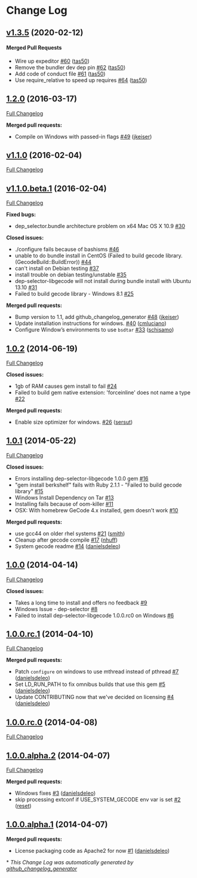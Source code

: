 # Change Log

<!-- latest_release -->
<!-- latest_release -->

<!-- release_rollup -->
<!-- release_rollup -->

<!-- latest_stable_release -->
## [v1.3.5](https://github.com/chef/dep-selector-libgecode/tree/v1.3.5) (2020-02-12)

#### Merged Pull Requests
- Wire up expeditor [#60](https://github.com/chef/dep-selector-libgecode/pull/60) ([tas50](https://github.com/tas50))
- Remove the bundler dev dep pin [#62](https://github.com/chef/dep-selector-libgecode/pull/62) ([tas50](https://github.com/tas50))
- Add code of conduct file [#61](https://github.com/chef/dep-selector-libgecode/pull/61) ([tas50](https://github.com/tas50))
- Use require_relative to speed up requires [#64](https://github.com/chef/dep-selector-libgecode/pull/64) ([tas50](https://github.com/tas50))
<!-- latest_stable_release -->

## [1.2.0](https://github.com/chef/dep-selector-libgecode/tree/1.2.0) (2016-03-17)
[Full Changelog](https://github.com/chef/dep-selector-libgecode/compare/v1.1.0...1.2.0)

**Merged pull requests:**

- Compile on Windows with passed-in flags [\#49](https://github.com/chef/dep-selector-libgecode/pull/49) ([jkeiser](https://github.com/jkeiser))

## [v1.1.0](https://github.com/chef/dep-selector-libgecode/tree/v1.1.0) (2016-02-04)
[Full Changelog](https://github.com/chef/dep-selector-libgecode/compare/v1.1.0.beta.1...v1.1.0)

## [v1.1.0.beta.1](https://github.com/chef/dep-selector-libgecode/tree/v1.1.0.beta.1) (2016-02-04)
[Full Changelog](https://github.com/chef/dep-selector-libgecode/compare/1.0.2...v1.1.0.beta.1)

**Fixed bugs:**

- dep\_selector.bundle architecture problem on x64 Mac OS X 10.9 [\#30](https://github.com/chef/dep-selector-libgecode/issues/30)

**Closed issues:**

- ./configure fails because of bashisms [\#46](https://github.com/chef/dep-selector-libgecode/issues/46)
- unable to do bundle install in CentOS \(Failed to build gecode library. \(GecodeBuild::BuildError\)\) [\#44](https://github.com/chef/dep-selector-libgecode/issues/44)
- can't install on Debian testing [\#37](https://github.com/chef/dep-selector-libgecode/issues/37)
- install trouble on debian testing/unstable [\#35](https://github.com/chef/dep-selector-libgecode/issues/35)
- dep-selector-libgecode will not install during bundle install with Ubuntu 13.10 [\#31](https://github.com/chef/dep-selector-libgecode/issues/31)
- Failed to build gecode library - Windows 8.1 [\#25](https://github.com/chef/dep-selector-libgecode/issues/25)

**Merged pull requests:**

- Bump version to 1.1, add github\_changelog\_generator [\#48](https://github.com/chef/dep-selector-libgecode/pull/48) ([jkeiser](https://github.com/jkeiser))
- Update installation instructions for windows. [\#40](https://github.com/chef/dep-selector-libgecode/pull/40) ([cmluciano](https://github.com/cmluciano))
- Configure Window’s environments to use `bsdtar` [\#33](https://github.com/chef/dep-selector-libgecode/pull/33) ([schisamo](https://github.com/schisamo))

## [1.0.2](https://github.com/chef/dep-selector-libgecode/tree/1.0.2) (2014-06-19)
[Full Changelog](https://github.com/chef/dep-selector-libgecode/compare/1.0.1...1.0.2)

**Closed issues:**

- 1gb of RAM causes gem install to fail [\#24](https://github.com/chef/dep-selector-libgecode/issues/24)
- Failed to build gem native extension: 'forceinline' does not name a type [\#22](https://github.com/chef/dep-selector-libgecode/issues/22)

**Merged pull requests:**

- Enable size optimizer for windows. [\#26](https://github.com/chef/dep-selector-libgecode/pull/26) ([sersut](https://github.com/sersut))

## [1.0.1](https://github.com/chef/dep-selector-libgecode/tree/1.0.1) (2014-05-22)
[Full Changelog](https://github.com/chef/dep-selector-libgecode/compare/1.0.0...1.0.1)

**Closed issues:**

- Errors installing dep-selector-libgecode 1.0.0 gem [\#16](https://github.com/chef/dep-selector-libgecode/issues/16)
- "gem install berkshelf" fails with Ruby 2.1.1 - "Failed to build gecode library" [\#15](https://github.com/chef/dep-selector-libgecode/issues/15)
- Windows Install Dependency on Tar [\#13](https://github.com/chef/dep-selector-libgecode/issues/13)
- Installing fails because of oom-killer [\#11](https://github.com/chef/dep-selector-libgecode/issues/11)
- OSX: With homebrew GeCode 4.x installed, gem doesn't work [\#10](https://github.com/chef/dep-selector-libgecode/issues/10)

**Merged pull requests:**

- use gcc44 on older rhel systems [\#21](https://github.com/chef/dep-selector-libgecode/pull/21) ([smith](https://github.com/smith))
- Cleanup after gecode compile [\#17](https://github.com/chef/dep-selector-libgecode/pull/17) ([nhuff](https://github.com/nhuff))
- System gecode readme [\#14](https://github.com/chef/dep-selector-libgecode/pull/14) ([danielsdeleo](https://github.com/danielsdeleo))

## [1.0.0](https://github.com/chef/dep-selector-libgecode/tree/1.0.0) (2014-04-14)
[Full Changelog](https://github.com/chef/dep-selector-libgecode/compare/1.0.0.rc.1...1.0.0)

**Closed issues:**

- Takes a long time to install and offers no feedback [\#9](https://github.com/chef/dep-selector-libgecode/issues/9)
- Windows Issue - dep-selector [\#8](https://github.com/chef/dep-selector-libgecode/issues/8)
- Failed to install dep-selector-libgecode 1.0.0.rc0 on Windows [\#6](https://github.com/chef/dep-selector-libgecode/issues/6)

## [1.0.0.rc.1](https://github.com/chef/dep-selector-libgecode/tree/1.0.0.rc.1) (2014-04-10)
[Full Changelog](https://github.com/chef/dep-selector-libgecode/compare/1.0.0.rc.0...1.0.0.rc.1)

**Merged pull requests:**

- Patch `configure` on windows to use mthread instead of pthread [\#7](https://github.com/chef/dep-selector-libgecode/pull/7) ([danielsdeleo](https://github.com/danielsdeleo))
- Set LD\_RUN\_PATH to fix omnibus builds that use this gem [\#5](https://github.com/chef/dep-selector-libgecode/pull/5) ([danielsdeleo](https://github.com/danielsdeleo))
- Update CONTRIBUTING now that we've decided on licensing [\#4](https://github.com/chef/dep-selector-libgecode/pull/4) ([danielsdeleo](https://github.com/danielsdeleo))

## [1.0.0.rc.0](https://github.com/chef/dep-selector-libgecode/tree/1.0.0.rc.0) (2014-04-08)
[Full Changelog](https://github.com/chef/dep-selector-libgecode/compare/1.0.0.alpha.2...1.0.0.rc.0)

## [1.0.0.alpha.2](https://github.com/chef/dep-selector-libgecode/tree/1.0.0.alpha.2) (2014-04-07)
[Full Changelog](https://github.com/chef/dep-selector-libgecode/compare/1.0.0.alpha.1...1.0.0.alpha.2)

**Merged pull requests:**

- Windows fixes [\#3](https://github.com/chef/dep-selector-libgecode/pull/3) ([danielsdeleo](https://github.com/danielsdeleo))
- skip processing extconf if USE\_SYSTEM\_GECODE env var is set [\#2](https://github.com/chef/dep-selector-libgecode/pull/2) ([reset](https://github.com/reset))

## [1.0.0.alpha.1](https://github.com/chef/dep-selector-libgecode/tree/1.0.0.alpha.1) (2014-04-07)
**Merged pull requests:**

- License packaging code as Apache2 for now [\#1](https://github.com/chef/dep-selector-libgecode/pull/1) ([danielsdeleo](https://github.com/danielsdeleo))



\* *This Change Log was automatically generated by [github_changelog_generator](https://github.com/skywinder/Github-Changelog-Generator)*